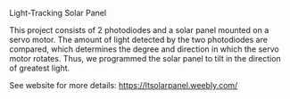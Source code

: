 Light-Tracking Solar Panel

This project consists of 2 photodiodes and a solar panel mounted on a servo motor. The amount of light detected by the two photodiodes are compared, which determines the degree and direction in which the servo motor rotates. Thus, we programmed the solar panel to tilt in the direction of greatest light.

See website for more details: https://ltsolarpanel.weebly.com/

